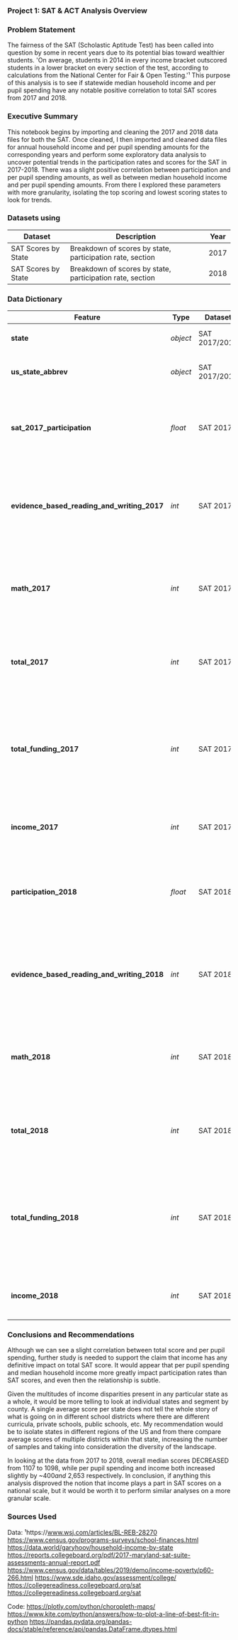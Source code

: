 ### Project 1: SAT & ACT Analysis Overview



### Problem Statement

The fairness of the SAT (Scholastic Aptitude Test) has been called into question by some in recent years due to its potential  bias toward wealthier students. 'On average, students in 2014 in every income bracket outscored students in a lower bracket on every section of the test, according to calculations from the National Center for Fair & Open Testing.'¹ This purpose of this analysis is to see if statewide median household income and per pupil spending have any notable positive correlation to total SAT scores from 2017 and 2018.


### Executive Summary

This notebook begins by importing and cleaning the 2017 and 2018 data files for both the SAT. Once cleaned, I then imported and cleaned data files for annual household income and per pupil spending amounts for the corresponding years and perform some exploratory data analysis to uncover potential trends in the participation rates and scores for the SAT in 2017-2018. There was a slight positive correlation between participation and per pupil spending amounts, as well as between median household income and per pupil spending amounts. From there I explored these parameters with more granularity, isolating the top scoring and lowest scoring states to look for trends.

### Datasets using

| Dataset| Description| Year |
|--------|-----------|-------|
| SAT Scores by State | Breakdown of scores by state, participation rate, section | 2017 |
| SAT Scores by State | Breakdown of scores by state, participation rate, section | 2018 |

### Data Dictionary

|Feature|Type|Dataset|Description|
|---|---|---|---|
|**state**|*object*|SAT 2017/2018|each state within the 50 contiguous US| 
| **us_state_abbrev** | *object* | SAT 2017/2018 | abbreviation of each state used in choropleth maps
|**sat_2017_participation**|*float*|SAT 2017|percentage of high school students (freshman through senior) in the state that took the SAT in 2017| 
|**evidence_based_reading_and_writing_2017**|*int*|SAT 2017|score between 200-800 (inclusive) measuring verbal reasoning, averaged over all test takers in state in 2017| 
|**math_2017**|*int*|SAT 2017| score between 200-800 measuring mathematical reasoning, averaged over all test takers per state in 2017| 
|**total_2017**|*int*|SAT 2017|sum of reading/writing and math score, averaged over all test takers per state in 2017| 
|**total_funding_2017**|*int*|SAT 2017| money spent by public schools per pupil in the year 2018,  may include teacher and administrator salaries, supplies, building maintenance, field trips, etc|
|**income_2017**|*int*|SAT 2017|median household income reported in 2017|
|**participation_2018**|*float*|SAT 2018|scaled score between 1-36 (inclusive) measuring mathematical reasoning, averaged over all test takers in a state in 2017|
|**evidence_based_reading_and_writing_2018**|*int*|SAT 2018|scaled score between 1-36 (inclusive) measuring reading comprehension, averaged over all test takers in a state in 2017|
|**math_2018**|*int*|SAT 2018|score between 200-800 measuring mathematical reasoning, averaged over all test takers per state in 2018|
|**total_2018**|*int*|SAT 2018| sum of reading/writing and math score, averaged over all test takers per state in 2017|
|**total_funding_2018**|*int*|SAT 2018|money spent by public schools per pupil in the year 2018,  may include teacher and administrator salaries, supplies, building maintenance, field trips, etc| 
|**income_2018**|*int*|SAT 2018|median household income reported in 2017| 


### Conclusions and Recommendations
Although we can see a slight correlation between total score and per pupil spending, further study is needed to support the claim that income has any definitive impact on total SAT score. It would appear that per pupil spending and median household income more greatly impact participation rates than SAT scores, and even then the relationship is subtle.

Given the multitudes of income disparities present in any particular state as a whole, it would be more telling to look at individual states and segment by county. A single average score per state does not tell the whole story of what is going on in different school districts where there are different curricula, private schools, public schools, etc. My recommendation would be to isolate states in different regions of the US and from there compare average scores of multiple districts within that state, increasing the number of samples and taking into consideration the diversity of the landscape. 

In looking at the data from 2017 to 2018, overall median scores DECREASED from 1107 to 1098, while per pupil spending and income both increased slightly by ~$400 and ~$2,653 respectively. In conclusion, if anything this analysis disproved the notion that income plays a part in SAT scores on a national scale, but it would be worth it to perform similar analyses on a more granular scale.




### Sources Used

Data:
¹https://www.wsj.com/articles/BL-REB-28270
https://www.census.gov/programs-surveys/school-finances.html
https://data.world/garyhoov/household-income-by-state
https://reports.collegeboard.org/pdf/2017-maryland-sat-suite-assessments-annual-report.pdf
https://www.census.gov/data/tables/2019/demo/income-poverty/p60-266.html
https://www.sde.idaho.gov/assessment/college/
https://collegereadiness.collegeboard.org/sat
https://collegereadiness.collegeboard.org/sat

Code:
https://plotly.com/python/choropleth-maps/
https://www.kite.com/python/answers/how-to-plot-a-line-of-best-fit-in-python
https://pandas.pydata.org/pandas-docs/stable/reference/api/pandas.DataFrame.dtypes.html

